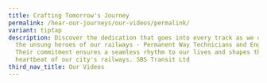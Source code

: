 ```yaml
---
title: Crafting Tomorrow's Journey
permalink: /hear-our-journeys/our-videos/permalink/
variant: tiptap
description: Discover the dedication that goes into every track as we celebrate
  the unsung heroes of our railways - Permanent Way Technicians and Engineers.
  Their commitment ensures a seamless rhythm to our lives and shapes the
  heartbeat of our city's railways. SBS Transit Ltd
third_nav_title: Our Videos
---
```

<p></p>